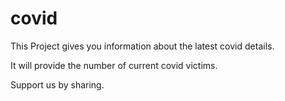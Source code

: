 # covid

This Project gives you information about the latest covid details.

It will provide the number of current covid victims.

Support us by sharing.
